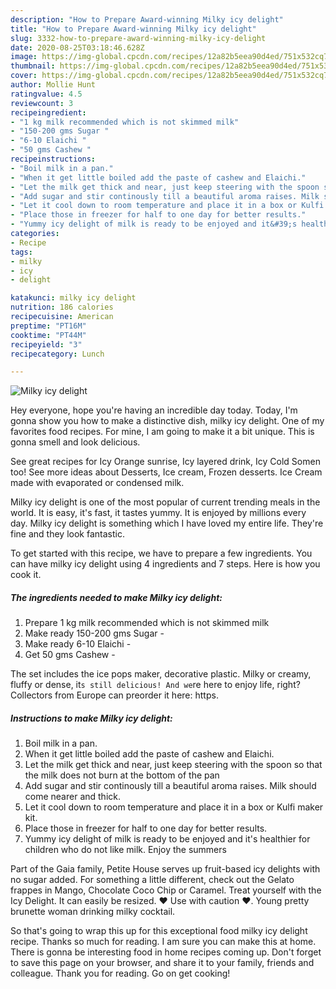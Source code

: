 ```yaml
---
description: "How to Prepare Award-winning Milky icy delight"
title: "How to Prepare Award-winning Milky icy delight"
slug: 3332-how-to-prepare-award-winning-milky-icy-delight
date: 2020-08-25T03:18:46.628Z
image: https://img-global.cpcdn.com/recipes/12a82b5eea90d4ed/751x532cq70/milky-icy-delight-recipe-main-photo.jpg
thumbnail: https://img-global.cpcdn.com/recipes/12a82b5eea90d4ed/751x532cq70/milky-icy-delight-recipe-main-photo.jpg
cover: https://img-global.cpcdn.com/recipes/12a82b5eea90d4ed/751x532cq70/milky-icy-delight-recipe-main-photo.jpg
author: Mollie Hunt
ratingvalue: 4.5
reviewcount: 3
recipeingredient:
- "1 kg milk recommended which is not skimmed milk"
- "150-200 gms Sugar "
- "6-10 Elaichi "
- "50 gms Cashew "
recipeinstructions:
- "Boil milk in a pan."
- "When it get little boiled add the paste of cashew and Elaichi."
- "Let the milk get thick and near, just keep steering with the spoon so that the milk does not burn at the bottom of the pan"
- "Add sugar and stir continously till a beautiful aroma raises. Milk should come nearer and thick."
- "Let it cool down to room temperature and place it in a box or Kulfi maker kit."
- "Place those in freezer for half to one day for better results."
- "Yummy icy delight of milk is ready to be enjoyed and it&#39;s healthier for children who do not like milk. Enjoy the summers"
categories:
- Recipe
tags:
- milky
- icy
- delight

katakunci: milky icy delight 
nutrition: 186 calories
recipecuisine: American
preptime: "PT16M"
cooktime: "PT44M"
recipeyield: "3"
recipecategory: Lunch

---
```



![Milky icy delight](https://img-global.cpcdn.com/recipes/12a82b5eea90d4ed/751x532cq70/milky-icy-delight-recipe-main-photo.jpg)

Hey everyone, hope you're having an incredible day today. Today, I'm gonna show you how to make a distinctive dish, milky icy delight. One of my favorites food recipes. For mine, I am going to make it a bit unique. This is gonna smell and look delicious.

See great recipes for Icy Orange sunrise, Icy layered drink, Icy Cold Somen too! See more ideas about Desserts, Ice cream, Frozen desserts. Ice Cream made with evaporated or condensed milk.

Milky icy delight is one of the most popular of current trending meals in the world. It is easy, it's fast, it tastes yummy. It is enjoyed by millions every day. Milky icy delight is something which I have loved my entire life. They're fine and they look fantastic.


To get started with this recipe, we have to prepare a few ingredients. You can have milky icy delight using 4 ingredients and 7 steps. Here is how you cook it.

<!--inarticleads1-->

##### The ingredients needed to make Milky icy delight:

1. Prepare 1 kg milk recommended which is not skimmed milk
1. Make ready 150-200 gms Sugar -
1. Make ready 6-10 Elaichi -
1. Get 50 gms Cashew -


The set includes the ice pops maker, decorative plastic. Milky or creamy, fluffy or dense, it`s still delicious! And we`re here to enjoy life, right? Collectors from Europe can preorder it here: https. 

<!--inarticleads2-->

##### Instructions to make Milky icy delight:

1. Boil milk in a pan.
1. When it get little boiled add the paste of cashew and Elaichi.
1. Let the milk get thick and near, just keep steering with the spoon so that the milk does not burn at the bottom of the pan
1. Add sugar and stir continously till a beautiful aroma raises. Milk should come nearer and thick.
1. Let it cool down to room temperature and place it in a box or Kulfi maker kit.
1. Place those in freezer for half to one day for better results.
1. Yummy icy delight of milk is ready to be enjoyed and it&#39;s healthier for children who do not like milk. Enjoy the summers


Part of the Gaia family, Petite House serves up fruit-based icy delights with no sugar added. For something a little different, check out the Gelato frappes in Mango, Chocolate Coco Chip or Caramel. Treat yourself with the Icy Delight. It can easily be resized. ♥ Use with caution ♥. Young pretty brunette woman drinking milky cocktail. 

So that's going to wrap this up for this exceptional food milky icy delight recipe. Thanks so much for reading. I am sure you can make this at home. There is gonna be interesting food in home recipes coming up. Don't forget to save this page on your browser, and share it to your family, friends and colleague. Thank you for reading. Go on get cooking!

